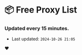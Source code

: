# :package: Free Proxy List
### Updated every 15 minutes.

- Last updated: `2024-10-26 21:05`

:heart:
